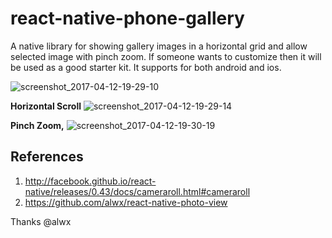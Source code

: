 # react-native-phone-gallery

A native library for showing gallery images in a horizontal grid and allow selected image with pinch zoom. If someone wants to customize then it will be used as a good starter kit. It supports for both android and ios.

![screenshot_2017-04-12-19-29-10](https://cloud.githubusercontent.com/assets/22169327/24961561/cfdeb398-1fb6-11e7-8652-2fc22ec0fcb3.png)

**Horizontal Scroll**
![screenshot_2017-04-12-19-29-14](https://cloud.githubusercontent.com/assets/22169327/24961562/cfe1d7da-1fb6-11e7-8262-c78aae65bc6e.png)

**Pinch Zoom,**
![screenshot_2017-04-12-19-30-19](https://cloud.githubusercontent.com/assets/22169327/24961704/4f19bc34-1fb7-11e7-877f-d3db609d6095.png)


## References
1. http://facebook.github.io/react-native/releases/0.43/docs/cameraroll.html#cameraroll
2. https://github.com/alwx/react-native-photo-view

Thanks @alwx 

